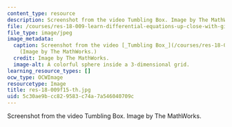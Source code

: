 ```yaml
---
content_type: resource
description: Screenshot from the video Tumbling Box. Image by The MathWorks.
file: /courses/res-18-009-learn-differential-equations-up-close-with-gilbert-strang-and-cleve-moler-fall-2015/5c30ae9bcc829583c74a7a546040709c_res-18-009f15-th.jpg
file_type: image/jpeg
image_metadata:
  caption: Screenshot from the video [_Tumbling Box_](/courses/res-18-009-learn-differential-equations-up-close-with-gilbert-strang-and-cleve-moler-fall-2015/resources/tumbling-box).
    (Image by The MathWorks.)
  credit: Image by The MathWorks.
  image-alt: A colorful sphere inside a 3-dimensional grid.
learning_resource_types: []
ocw_type: OCWImage
resourcetype: Image
title: res-18-009f15-th.jpg
uid: 5c30ae9b-cc82-9583-c74a-7a546040709c
---
```

Screenshot from the video Tumbling Box. Image by The MathWorks.